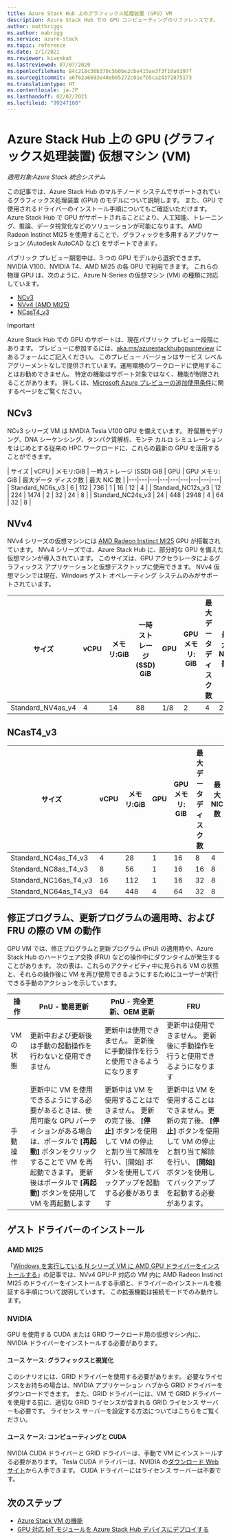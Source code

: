 ```yaml
---
title: Azure Stack Hub 上のグラフィックス処理装置 (GPU) VM
description: Azure Stack Hub での GPU コンピューティングのリファレンスです。
author: mattbriggs
ms.author: mabrigg
ms.service: azure-stack
ms.topic: reference
ms.date: 2/1/2021
ms.reviewer: kivenkat
ms.lastreviewed: 07/07/2020
ms.openlocfilehash: 84c218c36b370c5b0be2cbe415ae3f3f10a6397f
ms.sourcegitcommit: a6f62a6693e48eb05272c01efb5ca24372875173
ms.translationtype: HT
ms.contentlocale: ja-JP
ms.lasthandoff: 02/02/2021
ms.locfileid: "99247100"
---
```

# <a name="graphics-processing-unit-gpu-virtual-machine-vm-on-azure-stack-hub"></a>Azure Stack Hub 上の GPU (グラフィックス処理装置) 仮想マシン (VM)

*適用対象:Azure Stack 統合システム*

この記事では、Azure Stack Hub のマルチノード システムでサポートされているグラフィックス処理装置 (GPU) のモデルについて説明します。 また、GPU で使用されるドライバーのインストール手順についてもご確認いただけます。 Azure Stack Hub で GPU がサポートされることにより、人工知能、トレーニング、推論、データ視覚化などのソリューションが可能になります。 AMD Radeon Instinct MI25 を使用することで、グラフィックを多用するアプリケーション (Autodesk AutoCAD など) をサポートできます。

パブリック プレビュー期間中は、3 つの GPU モデルから選択できます。 NVIDIA V100、NVIDIA T4、AMD MI25 の各 GPU で利用できます。 これらの物理 GPU は、次のように、Azure N-Series の仮想マシン (VM) の種類に対応しています。
- [NCv3](/azure/virtual-machines/ncv3-series)
- [NVv4 (AMD MI25)](/azure/virtual-machines/nvv4-series)
- [NCasT4_v3](/azure/virtual-machines/nct4-v3-series)

> [!IMPORTANT]  
> Azure Stack Hub での GPU のサポートは、現在パブリック プレビュー段階にあります。 プレビューに参加するには、[aka.ms/azurestackhubgpupreview](https://aka.ms/azurestackhubgpupreview) にあるフォームにご記入ください。
> このプレビュー バージョンはサービス レベル アグリーメントなしで提供されています。運用環境のワークロードに使用することはお勧めできません。 特定の機能はサポート対象ではなく、機能が制限されることがあります。
> 詳しくは、[Microsoft Azure プレビューの追加使用条件](https://azure.microsoft.com/support/legal/preview-supplemental-terms/)に関するページをご覧ください。

## <a name="ncv3"></a>NCv3

NCv3 シリーズ VM は NVIDIA Tesla V100 GPU を備えています。 貯留層モデリング、DNA シーケンシング、タンパク質解析、モンテ カルロ シミュレーションをはじめとする従来の HPC ワークロードに、これらの最新の GPU を活用することができます。 

| サイズ | vCPU | メモリ:GiB | 一時ストレージ (SSD) GiB | GPU | GPU メモリ: GiB | 最大データ ディスク数 | 最大 NIC 数 |
|---|---|---|---|---|---|---|---|---|
| Standard_NC6s_v3    | 6  | 112 | 736  | 1 | 16 | 12 | 4 |
| Standard_NC12s_v3   | 12 | 224 | 1474 | 2 | 32 | 24 | 8 |
| Standard_NC24s_v3   | 24 | 448 | 2948 | 4 | 64 | 32 | 8 |

## <a name="nvv4"></a>NVv4

NVv4 シリーズの仮想マシンには [AMD Radeon Instinct MI25](https://www.amd.com/en/products/professional-graphics/instinct-MI25) GPU が搭載されています。 NVv4 シリーズでは、Azure Stack Hub に、部分的な GPU を備えた仮想マシンが導入されています。 このサイズは、GPU アクセラレータによるグラフィックス アプリケーションと仮想デスクトップに使用できます。 NVv4 仮想マシンでは現在、Windows ゲスト オペレーティング システムのみがサポートされています。 

| サイズ | vCPU | メモリ:GiB | 一時ストレージ (SSD) GiB | GPU | GPU メモリ: GiB | 最大データ ディスク数 | 最大 NIC 数 | 
| --- | --- | --- | --- | --- | --- | --- | --- |   
| Standard_NV4as_v4 |4 |14 |88 | 1/8 | 2 | 4 | 2 | 

## <a name="ncast4_v3"></a>NCasT4_v3

| サイズ | vCPU | メモリ:GiB | GPU | GPU メモリ: GiB | 最大データ ディスク数 | 最大 NIC 数 | 
| --- | --- | --- | --- | --- | --- | --- |
| Standard_NC4as_T4_v3 |4 |28 | 1 | 16 | 8 | 4 | 
| Standard_NC8as_T4_v3 |8 |56 | 1 | 16 | 16 | 8 | 
| Standard_NC16as_T4_v3 |16 |112 | 1 | 16 | 32 | 8 | 
| Standard_NC64as_T4_v3 |64 |448 | 4 | 64 | 32 | 8 |

## <a name="patch-and-update-fru-behavior-of-vms"></a>修正プログラム、更新プログラムの適用時、および FRU の際の VM の動作 

GPU VM では、修正プログラムと更新プログラム (PnU) の適用時や、Azure Stack Hub のハードウェア交換 (FRU) などの操作中にダウンタイムが発生することがあります。 次の表は、これらのアクティビティ中に見られる VM の状態と、それらの操作後に VM を再び使用できるようにするためにユーザーが実行できる手動のアクションを示しています。 

| 操作 | PnU - 簡易更新 | PnU - 完全更新、OEM 更新 | FRU | 
| --- | --- | --- | --- | 
| VM の状態  | 更新中および更新後は手動の起動操作を行わないと使用できません | 更新中は使用できません。 更新後に手動操作を行うと使用できるようになります | 更新中は使用できません。 更新後に手動操作を行うと使用できるようになります| 
| 手動操作 | 更新中に VM を使用できるようにする必要があるときは、使用可能な GPU パーティションがある場合は、ポータルで **[再起動]** ボタンをクリックすることで VM を再起動できます。 更新後はポータルで **[再起動]** ボタンを使用して VM を再起動します | 更新中は VM を使用することはできません。 更新の完了後、 **[停止]** ボタンを使用して VM の停止と割り当て解除を行い、[開始] ボタンを使用してバックアップを起動する必要があります | 更新中は VM を使用することはできません。更新の完了後、 **[停止]** ボタンを使用して VM の停止と割り当て解除を行い、 **[開始]** ボタンを使用してバックアップを起動する必要があります。| 

## <a name="guest-driver-installation"></a>ゲスト ドライバーのインストール

### <a name="amd-mi25"></a>AMD MI25

「[Windows を実行している N シリーズ VM に AMD GPU ドライバーをインストールする](/azure/virtual-machines/windows/n-series-amd-driver-setup)」の記事では、NVv4 GPU-P 対応の VM 内に AMD Radeon Instinct MI25 のドライバーをインストールする手順と、ドライバーのインストールを検証する手順について説明しています。 この拡張機能は接続モードでのみ動作します。

### <a name="nvidia"></a>NVIDIA

GPU を使用する CUDA または GRID ワークロード用の仮想マシン内に、NVIDIA ドライバーをインストールする必要があります。

#### <a name="use-case-graphicsvisualization"></a>ユース ケース: グラフィックスと視覚化

このシナリオには、GRID ドライバーを使用する必要があります。 必要なライセンスをお持ちの場合は、NVIDIA アプリケーション ハブから GRID ドライバーをダウンロードできます。 また、GRID ドライバーには、VM で GRID ドライバーを使用する前に、適切な GRID ライセンスが含まれる GRID ライセンス サーバーも必要です。 ライセンス サーバーを設定する方法についてはこちらをご覧ください。

#### <a name="use-case-computecuda"></a>ユース ケース: コンピューティングと CUDA

NVIDIA CUDA ドライバーと GRID ドライバーは、手動で VM にインストールする必要があります。 Tesla CUDA ドライバーは、NVIDIA の[ダウンロード Web サイト](https://www.nvidia.com/Download/index.aspx)から入手できます。 CUDA ドライバーにはライセンス サーバーは不要です。

## <a name="next-steps"></a>次のステップ

- [Azure Stack VM の機能](azure-stack-vm-considerations.md)  
- [GPU 対応 IoT モジュールを Azure Stack Hub デバイスにデプロイする](gpu-deploy-sample-module.md)
